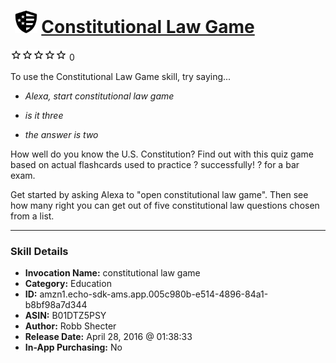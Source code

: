 # &nbsp;<img src="skill_icon" alt="Constitutional Law Game icon" width="36"> [Constitutional Law Game](http://alexa.amazon.com/#skills/amzn1.echo-sdk-ams.app.005c980b-e514-4896-84a1-b8bf98a7d344)
![0 stars](../../images/ic_star_border_black_18dp_1x.png)![0 stars](../../images/ic_star_border_black_18dp_1x.png)![0 stars](../../images/ic_star_border_black_18dp_1x.png)![0 stars](../../images/ic_star_border_black_18dp_1x.png)![0 stars](../../images/ic_star_border_black_18dp_1x.png) 0

To use the Constitutional Law Game skill, try saying...

* *Alexa, start constitutional law game*

* *is it three*

* *the answer is two*

How well do you know the U.S. Constitution? Find out with this quiz game based on actual flashcards used to practice ? successfully! ? for a bar exam.

Get started by asking Alexa to "open constitutional law game". Then see how many right you can get out of five constitutional law questions chosen from a list.

***

### Skill Details

* **Invocation Name:** constitutional law game
* **Category:** Education
* **ID:** amzn1.echo-sdk-ams.app.005c980b-e514-4896-84a1-b8bf98a7d344
* **ASIN:** B01DTZ5PSY
* **Author:** Robb Shecter
* **Release Date:** April 28, 2016 @ 01:38:33
* **In-App Purchasing:** No
